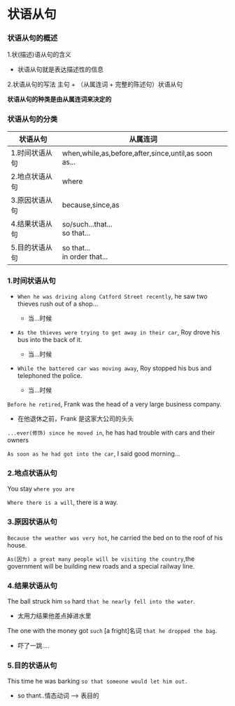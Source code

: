 # 状语从句

### 状语从句的概述

1.状(描述)语从句的含义
* 状语从句就是表达描述性的信息

2.状语从句的写法
主句 + （从属连词 + 完整的陈述句）状语从句

**状语从句的种类是由从属连词来决定的**

### 状语从句的分类

状语从句|从属连词
-|-
1.时间状语从句|when,while,as,before,after,since,until,as soon as...
2.地点状语从句|where
3.原因状语从句|because,since,as
4.结果状语从句|so/such...that...<br>so that...
5.目的状语从句|so that...<br>in order that...


### 1.时间状语从句
* `When he was driving along Catford Street recently`, he saw two thieves rush out of a shop...
  * 当...时候 

* `As the thieves were trying to get away in their car`, Roy drove his bus into the back of it.
  * 当...时候  

* `While the battered car was moving away`, Roy stopped his bus and telephoned the police.
  * 当...时候

`Before he retired`, Frank was the head of a very large business company.
* 在他退休之前，Frank 是这家大公司的头头

`...ever(修饰) since he moved in`, he has had trouble with cars and their owners

`As soon as he had got into the car`, I said good morning...

### 2.地点状语从句

You stay `where you are`

`Where there is a will`, there is a way.


### 3.原因状语从句

`Because the weather was very hot`, he carried the bed on to the roof of his house.

`As(因为) a great many people will be visiting the country`,the government will be building new roads and a special railway line.

### 4.结果状语从句

The ball struck him `so` hard `that he nearly fell into the water`.
* 太用力结果他差点掉进水里

The one with the money got `such` [a fright]名词 `that he dropped the bag`.
* 吓了一跳....

### 5.目的状语从句

This time he was barking `so that someone would let him out.`
* so thant..情态动词 --> 表目的